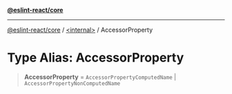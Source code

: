 [**@eslint-react/core**](../../README.md)

***

[@eslint-react/core](../../README.md) / [\<internal\>](../README.md) / AccessorProperty

# Type Alias: AccessorProperty

> **AccessorProperty** = `AccessorPropertyComputedName` \| `AccessorPropertyNonComputedName`
